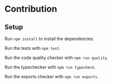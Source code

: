 # Contribution

## Setup

Run `npm install` to install the dependencies.

Run the tests with `npm test`.

Run the code quality checker with `npm run quality`.

Run the typechecker with `npm run typecheck`.

Run the exports checker with `npm run exports`.
